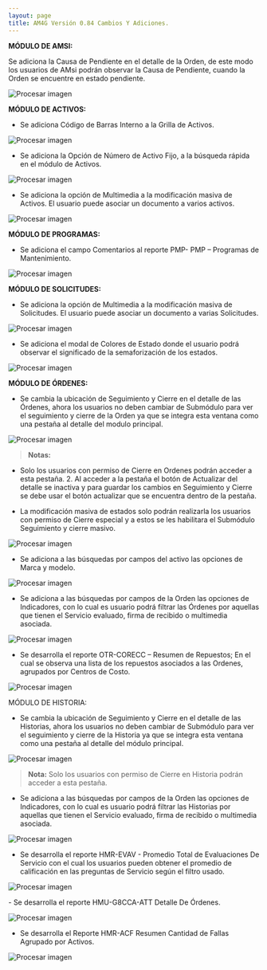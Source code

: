 ```yaml
---
layout: page
title: AM4G Versión 0.84 Cambios Y Adiciones.
---
```

**MÓDULO DE AMSI:**

Se adiciona la Causa de Pendiente en el detalle de la Orden, de este modo los usuarios de AMsi podrán observar la Causa de Pendiente, cuando la Orden se encuentre en estado pendiente.

![Procesar imagen](../assets/images/Version84/Image1.png)

**MÓDULO DE ACTIVOS:**

- Se adiciona Código de Barras Interno a la Grilla de Activos. 

![Procesar imagen](../assets/images/Version84/Image2.png)

- Se adiciona la Opción de Número de Activo Fijo, a la búsqueda rápida en el módulo de Activos.

![Procesar imagen](../assets/images/Version84/Image3.png)

- Se adiciona la opción de Multimedia a la modificación masiva de Activos. El usuario puede asociar un documento a varios activos. 

![Procesar imagen](../assets/images/Version84/Image4.png)

**MÓDULO DE PROGRAMAS:**

- Se adiciona el campo Comentarios al reporte PMP- PMP – Programas de Mantenimiento. 

![Procesar imagen](../assets/images/Version84/Image5.png)

**MÓDULO DE SOLICITUDES:**


- Se adiciona la opción de Multimedia a la modificación masiva de Solicitudes. El usuario puede asociar un documento a varias Solicitudes.

![Procesar imagen](../assets/images/Version84/Image6.png)

- Se adiciona el modal de Colores de Estado donde el usuario podrá observar el significado de la semaforización de los estados. 

![Procesar imagen](../assets/images/Version84/Image7.png)

**MÓDULO DE ÓRDENES:**

- Se cambia la ubicación de Seguimiento y Cierre en el detalle de las Órdenes, ahora los usuarios no deben cambiar de Submódulo para ver el seguimiento y cierre de la Orden ya que se integra esta ventana como una pestaña al detalle del modulo principal.  

![Procesar imagen](../assets/images/Version84/Image8.png)

>**Notas:**

- Solo los usuarios con permiso de Cierre en Ordenes podrán acceder a esta pestaña. 2. Al acceder a la pestaña el botón de Actualizar del detalle se inactiva y para guardar los cambios en Seguimiento y Cierre se debe usar el botón actualizar que se encuentra dentro de la pestaña.



- La modificación masiva de estados solo podrán realizarla los usuarios con permiso de Cierre especial y a estos se les habilitara el Submódulo Seguimiento y cierre masivo. 

![Procesar imagen](../assets/images/Version84/Image9.png)

- Se adiciona a las búsquedas por campos del activo las opciones de Marca y modelo.



![Procesar imagen](../assets/images/Version84/Image10.png)

- Se adiciona a las búsquedas por campos de la Orden las opciones de Indicadores, con lo cual es usuario podrá filtrar las Órdenes por aquellas que tienen el Servicio evaluado, firma de recibido o multimedia asociada.


![Procesar imagen](../assets/images/Version84/Image11.png)

- Se desarrolla el reporte OTR-CORECC – Resumen de Repuestos; En el cual se observa una lista de los repuestos asociados a las Ordenes, agrupados por Centros de Costo.

![Procesar imagen](../assets/images/Version84/Image13.png)

MÓDULO DE HISTORIA:



- Se cambia la ubicación de Seguimiento y Cierre en el detalle de las Historias, ahora los usuarios no deben cambiar de Submódulo para ver el seguimiento y cierre de la Historia ya que se integra esta ventana como una pestaña al detalle del módulo principal. 

![Procesar imagen](../assets/images/Version84/Image14.png)

>**Nota:** Solo los usuarios con permiso de Cierre en Historia podrán acceder a esta pestaña.



- Se adiciona a las búsquedas por campos de la Orden las opciones de Indicadores, con lo cual es usuario podrá filtrar las Historias por aquellas que tienen el Servicio evaluado, firma de recibido o multimedia asociada.
 

![Procesar imagen](../assets/images/Version84/Image15.png)



- Se desarrolla el reporte HMR-EVAV - Promedio Total de Evaluaciones De Servicio con el cual los usuarios pueden obtener el promedio de calificación en las preguntas de Servicio según el filtro usado.


![Procesar imagen](../assets/images/Version84/Image16.png)

-﻿ Se desarrolla el reporte HMU-G8CCA-ATT Detalle De Órdenes.﻿


![Procesar imagen](../assets/images/Version84/Image17.png)

- Se desarrolla el Reporte HMR-ACF Resumen Cantidad de Fallas Agrupado por Activos.

![Procesar imagen](../assets/images/Version84/Image18.png)
